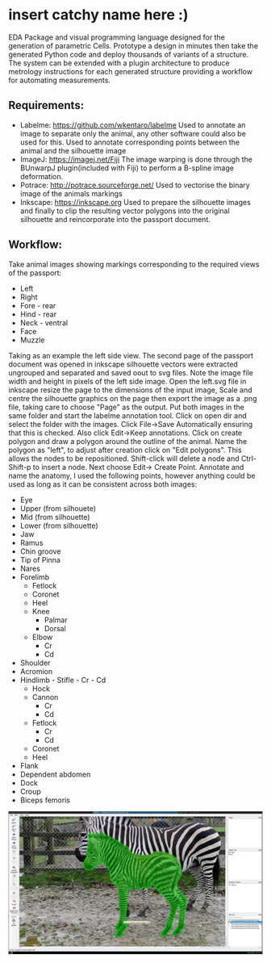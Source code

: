# insert catchy name here :)

EDA Package and visual programming language designed for the generation of parametric Cells.  Prototype a design in minutes then take the generated Python code and deploy thousands of variants of a structure.  The system can be extended with a plugin architecture to produce metrology instructions for each generated structure providing a workflow for automating measurements.

## Requirements:
- Labelme:
    https://github.com/wkentaro/labelme
    Used to annotate an image to separate only the animal, any other software could also be used for this.
    Used to annotate corresponding points between the animal and the silhouette image
- ImageJ:
    https://imagej.net/Fiji
    The image warping is done through the BUnwarpJ plugin(included with Fiji) to perform a B-spline image deformation.
- Potrace:
    http://potrace.sourceforge.net/
    Used to vectorise the binary image of the animals markings
- Inkscape:
    https://inkscape.org
    Used to prepare the silhouette images and finally to clip the resulting vector polygons into the original silhouette and reincorporate into the passport document.


## Workflow:

Take animal images showing markings corresponding to the required views of the passport:
- Left
- Right
- Fore - rear
- Hind - rear
- Neck - ventral
- Face
- Muzzle

Taking as an example the left side view. The second page of the passport document was opened in inkscape silhouette vectors were extracted ungrouped and separated and saved oout to svg files.  Note the image file width and height in pixels of the left side image.  Open the left.svg file in inkscape resize the page to the dimensions of the input image, Scale and centre the silhouette graphics on the page then export the image as a .png file, taking care to choose "Page" as the output.
Put both images in the same folder and start the labelme annotation tool.  Click on open dir and select the folder with the images.  Click File->Save Automatically ensuring that this is checked.  Also click Edit->Keep annotations.  Click on create polygon and draw a polygon around the outline of the animal.  Name the polygon as "left", to adjust after creation click on "Edit polygons". This allows the nodes to be repositioned. Shift-click will delete a node and Ctrl-Shift-p to insert a node.
Next choose Edit-> Create Point.
Annotate and name the anatomy, I used the following points, however anything could be used as long as it can be consistent across both images:
- Eye
- Upper (from silhouete)
- Mid (from silhouette)
- Lower (from silhouette)
- Jaw
- Ramus
- Chin groove
- Tip of Pinna
- Nares
- Forelimb
    - Fetlock
    - Coronet
    - Heel
    - Knee
        - Palmar
        - Dorsal
    - Elbow
        - Cr
        - Cd
- Shoulder
- Acromion
- Hindlimb
        - Stifle
            - Cr
            - Cd
    - Hock
    - Cannon
         - Cr
         - Cd
    - Fetlock
         - Cr
         - Cd
    - Coronet
    - Heel
- Flank
- Dependent abdomen
- Dock
- Croup
- Biceps femoris 


![example1](examples/left-labelled.png)

